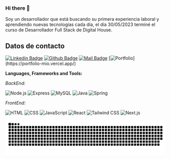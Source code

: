 ### Hi there 👋

Soy un desarrollador que está buscando su primera experiencia laboral y aprendiendo nuevas tecnologías cada día, el día 30/05/2023 terminé el curso de Desarrollador Full Stack de Digital House.

## Datos de contacto
[![Linkedin Badge](https://img.shields.io/badge/-JohannJerman-0e76a8?style=flat&labelColor=0e76a8&logo=linkedin&logoColor=white)](https://www.linkedin.com/in/johannjerman/)
[![Github Badge](<https://img.shields.io/badge/-JohannJerman-rgb(36,%2041,%2046)?style=flat&labelColor=rgb(36,%2041,%2046)&logo=github&logoColor=white>)](https://github.com/johann-jerman)
[![Mail Badge](https://img.shields.io/badge/-JohannJerman-c0392b?style=flat&labelColor=c0392b&logo=gmail&logoColor=white)](mailto:johannjerman014@gmail.com)
[![Portfolio](https://img.shields.io/badge/-Portfolio-rgb(29,84,126)?style=flat&labelColor=rgb(29,84,126)&logoColor=white)](https://portfolio-mio.vercel.app/)

**Languages, Frameworks and Tools:** &nbsp;

*BackEnd:* &nbsp;

![Node.js](https://img.shields.io/badge/-Node.js-339933?style=for-the-badge&logo=node.js&logoColor=FAFAFA)
![Express](https://img.shields.io/badge/-Express-FAFAFA?style=for-the-badge&logo=express&logoColor=333)
![MySQL](https://img.shields.io/badge/-MYSQL-00618b?style=for-the-badge&logo=mysql&logoColor=fafafa)
![Java](https://img.shields.io/badge/-JAVA-FF8000?style=for-the-badge&logo=java&logoColor=white)
![Spring](https://img.shields.io/badge/-Spring-6DB33F?style=for-the-badge&logo=spring&logoColor=white)

*FrontEnd:* &nbsp;

![HTML](https://img.shields.io/badge/-HTML-E34F26?style=for-the-badge&logo=html5&logoColor=fafafa)
![CSS](https://img.shields.io/badge/-CSS-1572B6?style=for-the-badge&logo=css3&logoColor=fafafa)
![JavaScript](https://img.shields.io/badge/-JavaScript-F7DF1E?style=for-the-badge&logo=javascript&logoColor=333)
![React](https://img.shields.io/badge/-React-61DAFB?style=for-the-badge&logo=react&logoColor=333)
![Tailwind CSS](https://img.shields.io/badge/-Tailwind-38B2AC?style=for-the-badge&logo=tailwind-css&logoColor=white)
![Next.js](https://img.shields.io/badge/-Next.js-000000?style=for-the-badge&logo=next.js&logoColor=white)

![Snake animation](https://github.com/luisadriannu/snake/blob/main/snake.svg)

<!--
**johann-jerman/johann-jerman** is a ✨ _special_ ✨ repository because its `README.md` (this file) appears on your GitHub profile.

Here are some ideas to get you started:

- 🔭 I’m currently working on ...
- 🌱 I’m currently learning ...
- 👯 I’m looking to collaborate on ...
- 🤔 I’m looking for help with ...
- 💬 Ask me about ...
- 📫 How to reach me: ...
- 😄 Pronouns: ...
- ⚡ Fun fact: ...
-->
